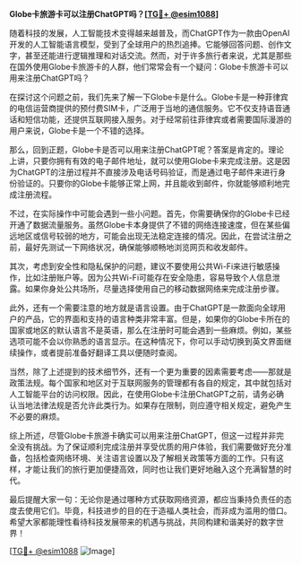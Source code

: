 **Globe卡旅游卡可以注册ChatGPT吗？[[TG💪+ @esim1088](https://t.me/s/esim1088)]**

随着科技的发展，人工智能技术变得越来越普及，而ChatGPT作为一款由OpenAI开发的人工智能语言模型，受到了全球用户的热烈追捧。它能够回答问题、创作文字，甚至还能进行逻辑推理和对话交流。然而，对于许多旅行者来说，尤其是那些在国外使用Globe卡旅游卡的人群，他们常常会有一个疑问：Globe卡旅游卡可以用来注册ChatGPT吗？

在探讨这个问题之前，我们先来了解一下Globe卡是什么。Globe卡是一种菲律宾的电信运营商提供的预付费SIM卡，广泛用于当地的通信服务。它不仅支持语音通话和短信功能，还提供互联网接入服务。对于经常前往菲律宾或者需要国际漫游的用户来说，Globe卡是一个不错的选择。

那么，回到正题，Globe卡是否可以用来注册ChatGPT呢？答案是肯定的。理论上讲，只要你拥有有效的电子邮件地址，就可以使用Globe卡来完成注册。这是因为ChatGPT的注册过程并不直接涉及电话号码验证，而是通过电子邮件来进行身份验证的。只要你的Globe卡能够正常上网，并且能收到邮件，你就能够顺利地完成注册流程。

不过，在实际操作中可能会遇到一些小问题。首先，你需要确保你的Globe卡已经开通了数据流量服务。虽然Globe卡本身提供了不错的网络连接速度，但在某些偏远地区或信号较弱的地方，可能会出现无法稳定连接的情况。因此，在尝试注册之前，最好先测试一下网络状况，确保能够顺畅地浏览网页和收发邮件。

其次，考虑到安全性和隐私保护的问题，建议不要使用公共Wi-Fi来进行敏感操作，比如注册账户等。因为公共Wi-Fi可能存在安全隐患，容易导致个人信息泄露。如果你身处公共场所，尽量选择使用自己的移动数据网络来完成注册步骤。

此外，还有一个需要注意的地方就是语言设置。由于ChatGPT是一款面向全球用户的产品，它的界面和支持的语言种类非常丰富。但是，如果你的Globe卡所在的国家或地区的默认语言不是英语，那么在注册时可能会遇到一些麻烦。例如，某些选项可能不会以你熟悉的语言显示。在这种情况下，你可以手动切换到英文界面继续操作，或者提前准备好翻译工具以便随时查阅。

当然，除了上述提到的技术细节外，还有一个更为重要的因素需要考虑——那就是政策法规。每个国家和地区对于互联网服务的管理都有各自的规定，其中就包括对人工智能平台的访问权限。因此，在使用Globe卡注册ChatGPT之前，请务必确认当地法律法规是否允许此类行为。如果存在限制，则应遵守相关规定，避免产生不必要的麻烦。

综上所述，尽管Globe卡旅游卡确实可以用来注册ChatGPT，但这一过程并非完全没有挑战。为了保证顺利完成注册并享受优质的用户体验，我们需要做好充分准备，包括检查网络环境、关注语言设置以及了解相关政策等方面的工作。只有这样，才能让我们的旅行更加便捷高效，同时也让我们更好地融入这个充满智慧的时代。

最后提醒大家一句：无论你是通过哪种方式获取网络资源，都应当秉持负责任的态度去使用它们。毕竟，科技进步的目的在于造福人类社会，而非成为滥用的借口。希望大家都能理性看待科技发展带来的机遇与挑战，共同构建和谐美好的数字世界！

[[TG💪+ @esim1088](https://t.me/s/esim1088) ![Image](https://i.postimg.cc/4NQfJmqS/Snipaste-2025-05-13-00-14-12.png)]